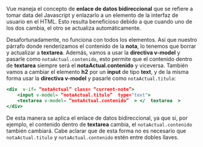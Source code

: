 Vue maneja el concepto de **enlace de datos bidireccional** que se refiere a tomar data del Javascript y enlazarlo a un elemento de la interfaz de usuario en el HTML. Esto resulta beneficioso debido a que cuando uno de los dos cambia, el otro se actualiza automáticamente.

Desafortunadamente, no funciona con todos los elementos. Así que nuestro párrafo donde renderizamos el contenido de la **nota**, lo tenemos que borrar y actualizar a **textarea**. Además, vamos a usar la **directiva v-model** y pasarle como `notaActual.contenido`, esto permite que el contenido dentro de **textarea** siempre será el **notaActual.contenido** y viceversa. También vamos a cambiar el elemento **h2** por un **input** de tipo **text**, y de la misma forma usar la **directiva v-model** y pasarle como `notaActual.titulo`:

```jsx
<div  v-if= “notaActual” class= “current-note”>
	<input v-model= “notaActual.titulo”  type="text">
	<textarea v-model= “notaActual.contenido”  > </  textarea  >
</div>
```

De esta manera se aplica el enlace de datos bidireccional, ya que si, por ejemplo, el contenido dentro de **textarea** cambia, el `notaActual.contenido` también cambiará.  Cabe aclarar que de esta forma no es necesario que `notaActual.titulo` y `notaActual.contenido` estén entre dobles llaves.
